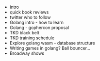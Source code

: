 - intro
- quick book reviews
- twitter who to follow
- Golang intro - how to learn
- Golang - gophercon proposal
- TKD black belt
- TKD training schedule
- Explore golang wasm - database structure
- Writing games in golang? Ball bouncer...
- Broadway shows
